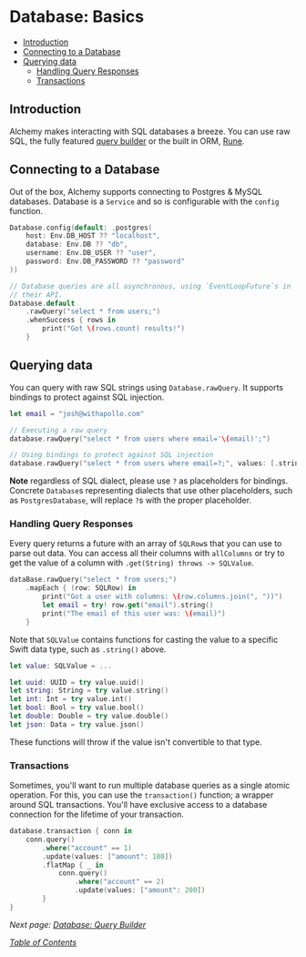 # Database: Basics

- [Introduction](#introduction)
- [Connecting to a Database](#connecting-to-a-database)
- [Querying data](#querying-data)
    * [Handling Query Responses](#handling-query-responses)
    * [Transactions](#transactions)

## Introduction

Alchemy makes interacting with SQL databases a breeze. You can use raw SQL, the fully featured [query builder](5b_DatabaseQueryBuilder.md) or the built in ORM, [Rune](6a_RuneBasics.md).

## Connecting to a Database

Out of the box, Alchemy supports connecting to Postgres & MySQL databases. Database is a `Service` and so is configurable with the `config` function.

```swift
Database.config(default: .postgres(
    host: Env.DB_HOST ?? "localhost",
    database: Env.DB ?? "db",
    username: Env.DB_USER ?? "user",
    password: Env.DB_PASSWORD ?? "password"
))

// Database queries are all asynchronous, using `EventLoopFuture`s in 
// their API.
Database.default
    .rawQuery("select * from users;")
    .whenSuccess { rows in
        print("Got \(rows.count) results!")
    }
```

## Querying data

You can query with raw SQL strings using `Database.rawQuery`. It supports bindings to protect against SQL injection.

```swift
let email = "josh@withapollo.com"

// Executing a raw query
database.rawQuery("select * from users where email='\(email)';")

// Using bindings to protect against SQL injection
database.rawQuery("select * from users where email=?;", values: [.string(email)])
```

**Note** regardless of SQL dialect, please use `?` as placeholders for bindings. Concrete `Database`s representing dialects that use other placeholders, such as `PostgresDatabase`, will replace `?`s with the proper placeholder.

### Handling Query Responses

Every query returns a future with an array of `SQLRow`s that you can use to parse out data. You can access all their columns with `allColumns` or try to get the value of a column with `.get(String) throws -> SQLValue`.

```swift
dataBase.rawQuery("select * from users;")
    .mapEach { (row: SQLRow) in
        print("Got a user with columns: \(row.columns.join(", "))")
        let email = try! row.get("email").string()
        print("The email of this user was: \(email)")
    }
```

Note that `SQLValue` contains functions for casting the value to a specific Swift data type, such as `.string()` above.

```swift
let value: SQLValue = ...

let uuid: UUID = try value.uuid()
let string: String = try value.string()
let int: Int = try value.int()
let bool: Bool = try value.bool()
let double: Double = try value.double()
let json: Data = try value.json()
```

These functions will throw if the value isn't convertible to that type.

### Transactions

Sometimes, you'll want to run multiple database queries as a single atomic operation. For this, you can use the `transaction()` function; a wrapper around SQL transactions. You'll have exclusive access to a database connection for the lifetime of your transaction.

```swift
database.transaction { conn in
    conn.query()
        .where("account" == 1)
        .update(values: ["amount": 100])
        .flatMap { _ in
            conn.query()
                .where("account" == 2)
                .update(values: ["amount": 200])
        }
}
```

_Next page: [Database: Query Builder](5b_DatabaseQueryBuilder.md)_

_[Table of Contents](/Docs#docs)_
